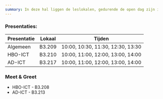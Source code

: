 ```yaml
---
summary: In deze hal liggen de leslokalen, gedurende de open dag zijn in deze lokalen verschillende presentaties. Aan het einde van de hal worden een aantal minoren en minor projecten gepresenteerd.
---
```


### Presentaties:

| Presentatie 	| Lokaal 	| Tijden                            	|
|-------------	|--------	|-----------------------------------	|
| Algemeen    	| B3.209 	| 10:00, 10:30, 11:30, 12:30, 13:30 	|
| HBO-ICT     	| B3.210 	| 10:00, 11:00, 12:00, 13:00, 14:00 	|
| AD-ICT      	| B3.217 	| 10:00, 11:00, 12:00, 13:00, 14:00 	|

### Meet & Greet
* HBO-ICT - B3.208
* AD-ICT - B3.213
